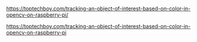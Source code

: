 https://toptechboy.com/tracking-an-object-of-interest-based-on-color-in-opencv-on-raspberry-pi/

https://toptechboy.com/tracking-an-object-of-interest-based-on-color-in-opencv-on-raspberry-pi
